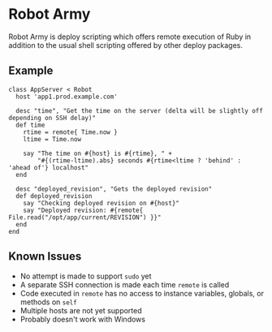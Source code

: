 Robot Army
==========

Robot Army is deploy scripting which offers remote execution of Ruby in addition to the usual shell scripting offered by other deploy packages.

Example
-------

    class AppServer < Robot
      host 'app1.prod.example.com'
      
      desc "time", "Get the time on the server (delta will be slightly off depending on SSH delay)"
      def time
        rtime = remote{ Time.now }
        ltime = Time.now
        
        say "The time on #{host} is #{rtime}, " +
            "#{(rtime-ltime).abs} seconds #{rtime<ltime ? 'behind' : 'ahead of'} localhost"
      end
      
      desc "deployed_revision", "Gets the deployed revision"
      def deployed_revision
        say "Checking deployed revision on #{host}"
        say "Deployed revision: #{remote{ File.read("/opt/app/current/REVISION") }}"
      end
    end

Known Issues
------------

  * No attempt is made to support `sudo` yet
  * A separate SSH connection is made each time `remote` is called
  * Code executed in `remote` has no access to instance variables, globals, or methods on `self`
  * Multiple hosts are not yet supported
  * Probably doesn't work with Windows
